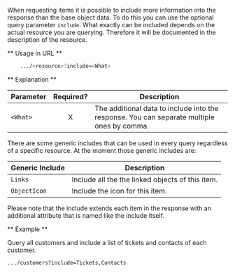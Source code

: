 When requesting items it is possible to include more information into the response than the base object data. To do this you can use the optional query parameter ```include```. What exactly can be included depends on the actual resource you are querying. Therefore it will be documented in the description of the resource.

** Usage in URL **
``` bash
    .../<resource>?include=<What>
```


** Explanation **

|Parameter|Required?|Description|
|-|:-:|-|
|```<What>```|X|The additional data to include into the response. You can separate multiple ones by comma.|

There are some generic includes that can be used in every query regardless of a specific resource. At the moment those generic includes are: 

|Generic Include|Description|
|-|-|
|```Links```|Include all the the linked objects of this item.|
|```ObjectIcon```|Include the icon for this item.|

Please note that the include extends each item in the response with an additional attribute that is named like the include itself. 


** Example **

Query all customers and include a list of tickets and contacts of each customer.

``` bash
.../customers?include=Tickets,Contacts
```